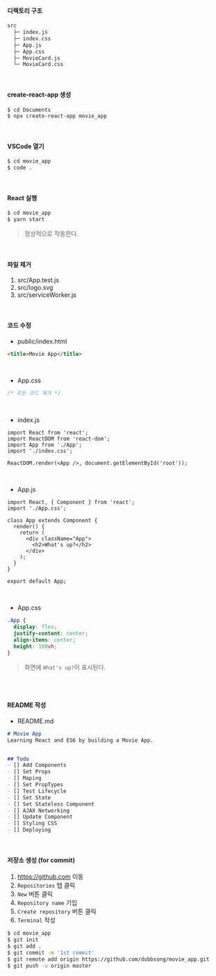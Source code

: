 #### 디렉토리 구조

```bash
src
  ├─ index.js
  ├─ index.css
  ├─ App.js
  ├─ App.css
  ├─ MovieCard.js
  └─ MovieCard.css
```

<br>

#### create-react-app 생성

```bash
$ cd Documents
$ npx create-react-app movie_app
```

<br>

#### VSCode 열기

```bash
$ cd movie_app
$ code .
```

<br>

#### React 실행

```bash
$ cd movie_app
$ yarn start
```

> 정상적으로 작동한다.

<br>

#### 파일 제거

1. src/App.test.js
2. src/logo.svg
3. src/serviceWorker.js

<br>

#### 코드 수정

- public/index.html

```html
<title>Movie App</title>
```

<br>

- App.css

```css
/* 모든 코드 제거 */
```

<br>

- index.js

```react
import React from 'react';
import ReactDOM from 'react-dom';
import App from './App';
import './index.css';

ReactDOM.render(<App />, document.getElementById('root'));
```

<br>

- App.js

```react
import React, { Component } from 'react';
import './App.css';

class App extends Component {
  render() {
    return (
      <div className="App">
        <h2>What's up?</h2>
      </div>
    );
  }
}

export default App;
```

<br>

- App.css

```css
.App {
  display: flex;
  justify-content: center;
  align-items: center;
  height: 100vh;
}
```

> 화면에 `What's up?`이 표시된다.

<br>

<br>

#### README 작성

- README.md

```markdown
# Movie App
Learning React and ES6 by building a Movie App.


## Todo
- [] Add Components
- [] Set Props
- [] Maping
- [] Set PropTypes
- [] Test Lifecycle
- [] Set State
- [] Set Stateless Component
- [] AJAX Networking
- [] Update Component
- [] Styling CSS
- [] Deploying
```

<br>

#### 저장소 생성 (for commit)

1. https://github.com 이동
2. `Repositories` 탭 클릭
3. `New` 버튼 클릭
4. `Repository name` 기입
5. `Create repository` 버튼 클릭
6. `Terminal` 작성

```bash
$ cd movie_app
$ git init
$ git add .
$ git commit -m '1st commit'
$ git remote add origin https://github.com/dubbsong/movie_app.git
$ git push -u origin master
```

<br>

<br>

